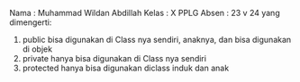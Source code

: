 Nama : Muhammad Wildan Abdillah
Kelas : X PPLG
Absen : 23
v 24
yang dimengerti:
1. public bisa digunakan di Class nya sendiri, anaknya, dan bisa digunakan di objek 
2. private hanya bisa digunakan di Class nya sendiri
3. protected hanya bisa digunakan diclass induk dan anak
